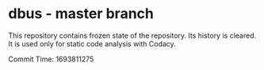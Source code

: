 # dbus - master branch

This repository contains frozen state of the repository.
Its history is cleared. It is used only for static code
analysis with Codacy.

Commit Time: 1693811275